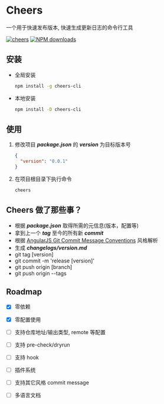 # Cheers
一个用于快速发布版本, 快速生成更新日志的命令行工具

[![cheers](https://img.shields.io/npm/v/cheers-cli.svg?style=flat-square)](https://www.npmjs.org/package/cheers-cli)
[![NPM downloads](https://img.shields.io/npm/dt/cheers-cli.svg?style=flat-square)](https://npmjs.org/package/cheers-cli)

<!-- English | [简体中文](README_ZH.md) -->

## 安装
  * 全局安装
      ``` bash
      npm install -g cheers-cli
      ```
  * 本地安装
      ``` bash
      npm install -D cheers-cli
      ```
## 使用
  1. 修改项目 ***package.json*** 的 ***version*** 为目标版本号
      ``` json
      {
        "version": "0.0.1"
      }
      ```

  2. 在项目根目录下执行命令
      ``` bash
      cheers
      ```

## Cheers 做了那些事？
* 根据 ***package.json*** 取得所需的元信息(版本，配置等)
* 拿到上一个 ***tag*** 至今的所有新 ***commit***
* 根据 [AngularJS Git Commit Message Conventions](https://docs.google.com/document/d/1QrDFcIiPjSLDn3EL15IJygNPiHORgU1_OOAqWjiDU5Y/edit#heading=h.uyo6cb12dt6w) 风格解析
* 生成 ***changelogs/version.md***
* git tag [version]
* git commit -m 'release [version]'
* git push origin [branch]
* git push origin --tags

## Roadmap

* [x] 零依赖
* [x] 零配置使用
* [ ] 支持仓库地址/输出类型, remote 等配置
* [ ] 支持 pre-check/dryrun 
* [ ] 支持 hook
* [ ] 插件系统
* [ ] 支持其它风格 commit message
* [ ] 多语言文档

